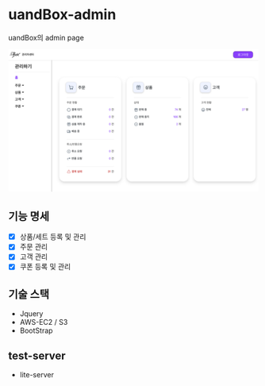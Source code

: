 # uandBox-admin

uandBox의 admin page 

![Home](/imgs/Home.png)

## 기능 명세

- [x] 상품/세트 등록 및 관리
- [x] 주문 관리
- [x] 고객 관리
- [x] 쿠폰 등록 및 관리

## 기술 스택

* Jquery
* AWS-EC2 / S3
* BootStrap


## test-server
* lite-server

